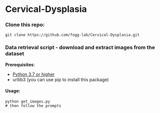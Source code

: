 # Cervical-Dysplasia

### Clone this repo:
```
git clone https://github.com/fogg-lab/Cervical-Dysplasia.git
```

### Data retrieval script - download and extract images from the dataset
**Prerequisites**:  
- [Python 3.7 or higher](https://www.python.org/downloads/)
- urllib3 (you can use pip to install this package)
#### Usage:
```
python get_images.py
# then follow the prompts
```
